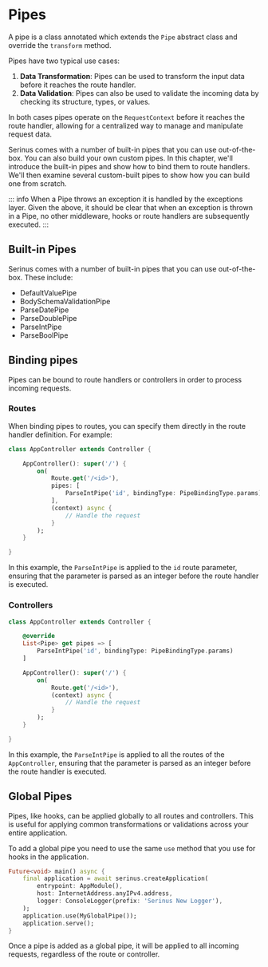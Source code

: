 # Pipes

A pipe is a class annotated which extends the `Pipe` abstract class and override the `transform` method. 

Pipes have two typical use cases:

1. **Data Transformation**: Pipes can be used to transform the input data before it reaches the route handler.
2. **Data Validation**: Pipes can also be used to validate the incoming data by checking its structure, types, or values.

In both cases pipes operate on the `RequestContext` before it reaches the route handler, allowing for a centralized way to manage and manipulate request data.

Serinus comes with a number of built-in pipes that you can use out-of-the-box. You can also build your own custom pipes. In this chapter, we'll introduce the built-in pipes and show how to bind them to route handlers. We'll then examine several custom-built pipes to show how you can build one from scratch.

::: info
When a Pipe throws an exception it is handled by the exceptions layer. Given the above, it should be clear that when an exception is thrown in a Pipe, no other middleware, hooks or route handlers are subsequently executed.
:::

## Built-in Pipes

Serinus comes with a number of built-in pipes that you can use out-of-the-box. These include:

- DefaultValuePipe
- BodySchemaValidationPipe
- ParseDatePipe
- ParseDoublePipe
- ParseIntPipe
- ParseBoolPipe

## Binding pipes

Pipes can be bound to route handlers or controllers in order to process incoming requests.

### Routes

When binding pipes to routes, you can specify them directly in the route handler definition. For example:

```dart
class AppController extends Controller {

    AppController(): super('/') {
        on(
            Route.get('/<id>'), 
            pipes: [
                ParseIntPipe('id', bindingType: PipeBindingType.params)
            ],
            (context) async {
                // Handle the request
            }
        );
    }

}
```

In this example, the `ParseIntPipe` is applied to the `id` route parameter, ensuring that the parameter is parsed as an integer before the route handler is executed.

### Controllers

```dart
class AppController extends Controller {

    @override
    List<Pipe> get pipes => [
        ParseIntPipe('id', bindingType: PipeBindingType.params)
    ]

    AppController(): super('/') {
        on(
            Route.get('/<id>'),
            (context) async {
                // Handle the request
            }
        );
    }

}
```

In this example, the `ParseIntPipe` is applied to all the routes of the `AppController`, ensuring that the parameter is parsed as an integer before the route handler is executed.

## Global Pipes

Pipes, like hooks, can be applied globally to all routes and controllers. This is useful for applying common transformations or validations across your entire application.

To add a global pipe you need to use the same `use` method that you use for hooks in the application.

```dart
Future<void> main() async {
    final application = await serinus.createApplication(
        entrypoint: AppModule(),
        host: InternetAddress.anyIPv4.address,
        logger: ConsoleLogger(prefix: 'Serinus New Logger'),
    );
    application.use(MyGlobalPipe());
    application.serve();
}
```

Once a pipe is added as a global pipe, it will be applied to all incoming requests, regardless of the route or controller.
